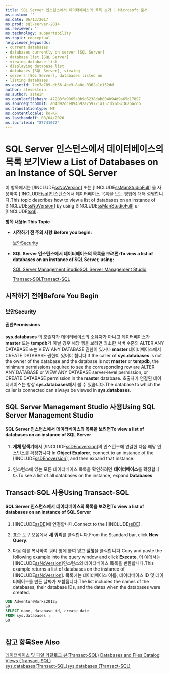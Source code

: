 ```yaml
---
title: SQL Server 인스턴스에서 데이터베이스의 목록 보기 | Microsoft 문서
ms.custom: ''
ms.date: 06/13/2017
ms.prod: sql-server-2014
ms.reviewer: ''
ms.technology: supportability
ms.topic: conceptual
helpviewer_keywords:
- current databases
- databases currently on server [SQL Server]
- database list [SQL Server]
- viewing database list
- displaying database list
- databases [SQL Server], viewing
- servers [SQL Server], databases listed on
- listing databases
ms.assetid: 7ee7a789-db36-4be9-8a0e-0362a1e152dd
author: stevestein
ms.author: sstein
ms.openlocfilehash: 47283fa9065a0b9d6238dab804094d9a65d17897
ms.sourcegitcommit: ad4d92dce894592a259721a1571b1d8736abacdb
ms.translationtype: MT
ms.contentlocale: ko-KR
ms.lasthandoff: 08/04/2020
ms.locfileid: "87741072"
---
```

# <a name="view-a-list-of-databases-on-an-instance-of-sql-server"></a><span data-ttu-id="0971c-102">SQL Server 인스턴스에서 데이터베이스의 목록 보기</span><span class="sxs-lookup"><span data-stu-id="0971c-102">View a List of Databases on an Instance of SQL Server</span></span>
  <span data-ttu-id="0971c-103">이 항목에서는 [!INCLUDE[ssNoVersion](../../includes/ssnoversion-md.md)] 또는 [!INCLUDE[ssManStudioFull](../../includes/ssmanstudiofull-md.md)] 을 사용하여 [!INCLUDE[tsql](../../includes/tsql-md.md)]인스턴스에서 데이터베이스 목록을 보는 방법에 대해 설명합니다.</span><span class="sxs-lookup"><span data-stu-id="0971c-103">This topic describes how to view a list of databases on an instance of [!INCLUDE[ssNoVersion](../../includes/ssnoversion-md.md)] by using [!INCLUDE[ssManStudioFull](../../includes/ssmanstudiofull-md.md)] or [!INCLUDE[tsql](../../includes/tsql-md.md)].</span></span>  
  
 <span data-ttu-id="0971c-104">**항목 내용**</span><span class="sxs-lookup"><span data-stu-id="0971c-104">**In This Topic**</span></span>  
  
-   <span data-ttu-id="0971c-105">**시작하기 전 주의 사항:**</span><span class="sxs-lookup"><span data-stu-id="0971c-105">**Before you begin:**</span></span>  
  
     [<span data-ttu-id="0971c-106">보안</span><span class="sxs-lookup"><span data-stu-id="0971c-106">Security</span></span>](#Security)  
  
-   <span data-ttu-id="0971c-107">**SQL Server 인스턴스에서 데이터베이스의 목록을 보려면:**</span><span class="sxs-lookup"><span data-stu-id="0971c-107">**To view a list of databases on an instance of SQL Server, using:**</span></span>  
  
     [<span data-ttu-id="0971c-108">SQL Server Management Studio</span><span class="sxs-lookup"><span data-stu-id="0971c-108">SQL Server Management Studio</span></span>](#SSMSProcedure)  
  
     [<span data-ttu-id="0971c-109">Transact-SQL</span><span class="sxs-lookup"><span data-stu-id="0971c-109">Transact-SQL</span></span>](#TsqlProcedure)  
  
##  <a name="before-you-begin"></a><a name="BeforeYouBegin"></a> <span data-ttu-id="0971c-110">시작하기 전에</span><span class="sxs-lookup"><span data-stu-id="0971c-110">Before You Begin</span></span>  
  
###  <a name="security"></a><a name="Security"></a> <span data-ttu-id="0971c-111">보안</span><span class="sxs-lookup"><span data-stu-id="0971c-111">Security</span></span>  
  
####  <a name="permissions"></a><a name="Permissions"></a> <span data-ttu-id="0971c-112">권한</span><span class="sxs-lookup"><span data-stu-id="0971c-112">Permissions</span></span>  
 <span data-ttu-id="0971c-113">**sys.databases** 의 호출자가 데이터베이스의 소유자가 아니고 데이터베이스가 **master** 또는 **tempdb**가 아닐 경우 해당 행을 보려면 최소한 서버 수준의 ALTER ANY DATABASE 또는 VIEW ANY DATABASE 권한이 있거나 **master** 데이터베이스에서 CREATE DATABASE 권한이 있어야 합니다.</span><span class="sxs-lookup"><span data-stu-id="0971c-113">If the caller of **sys.databases** is not the owner of the database and the database is not **master** or **tempdb**, the minimum permissions required to see the corresponding row are ALTER ANY DATABASE or VIEW ANY DATABASE server-level permission, or CREATE DATABASE permission in the **master** database.</span></span> <span data-ttu-id="0971c-114">호출자가 연결된 데이터베이스는 항상 **sys.databases**에서 볼 수 있습니다.</span><span class="sxs-lookup"><span data-stu-id="0971c-114">The database to which the caller is connected can always be viewed in **sys.databases**.</span></span>  
  
##  <a name="using-sql-server-management-studio"></a><a name="SSMSProcedure"></a> <span data-ttu-id="0971c-115">SQL Server Management Studio 사용</span><span class="sxs-lookup"><span data-stu-id="0971c-115">Using SQL Server Management Studio</span></span>  
  
#### <a name="to-view-a-list-of-databases-on-an-instance-of-sql-server"></a><span data-ttu-id="0971c-116">SQL Server 인스턴스에서 데이터베이스의 목록을 보려면</span><span class="sxs-lookup"><span data-stu-id="0971c-116">To view a list of databases on an instance of SQL Server</span></span>  
  
1.  <span data-ttu-id="0971c-117">**개체 탐색기**에서 [!INCLUDE[ssDEnoversion](../../includes/ssdenoversion-md.md)]의 인스턴스에 연결한 다음 해당 인스턴스를 확장합니다.</span><span class="sxs-lookup"><span data-stu-id="0971c-117">In **Object Explorer**, connect to an instance of the [!INCLUDE[ssDEnoversion](../../includes/ssdenoversion-md.md)], and then expand that instance.</span></span>  
  
2.  <span data-ttu-id="0971c-118">인스턴스에 있는 모든 데이터베이스 목록을 확인하려면 **데이터베이스**를 확장합니다.</span><span class="sxs-lookup"><span data-stu-id="0971c-118">To see a list of all databases on the instance, expand **Databases**.</span></span>  
  
##  <a name="using-transact-sql"></a><a name="TsqlProcedure"></a> <span data-ttu-id="0971c-119">Transact-SQL 사용</span><span class="sxs-lookup"><span data-stu-id="0971c-119">Using Transact-SQL</span></span>  
  
#### <a name="to-view-a-list-of-databases-on-an-instance-of-sql-server"></a><span data-ttu-id="0971c-120">SQL Server 인스턴스에서 데이터베이스의 목록을 보려면</span><span class="sxs-lookup"><span data-stu-id="0971c-120">To view a list of databases on an instance of SQL Server</span></span>  
  
1.  <span data-ttu-id="0971c-121">[!INCLUDE[ssDE](../../includes/ssde-md.md)]에 연결합니다.</span><span class="sxs-lookup"><span data-stu-id="0971c-121">Connect to the [!INCLUDE[ssDE](../../includes/ssde-md.md)].</span></span>  
  
2.  <span data-ttu-id="0971c-122">표준 도구 모음에서 **새 쿼리**를 클릭합니다.</span><span class="sxs-lookup"><span data-stu-id="0971c-122">From the Standard bar, click **New Query**.</span></span>  
  
3.  <span data-ttu-id="0971c-123">다음 예를 복사하여 쿼리 창에 붙여 넣고 **실행**을 클릭합니다.</span><span class="sxs-lookup"><span data-stu-id="0971c-123">Copy and paste the following example into the query window and click **Execute**.</span></span> <span data-ttu-id="0971c-124">이 예에서는 [!INCLUDE[ssNoVersion](../../includes/ssnoversion-md.md)]인스턴스의 데이터베이스 목록을 반환합니다.</span><span class="sxs-lookup"><span data-stu-id="0971c-124">This example returns a list of databases on the instance of [!INCLUDE[ssNoVersion](../../includes/ssnoversion-md.md)].</span></span> <span data-ttu-id="0971c-125">목록에는 데이터베이스 이름, 데이터베이스 ID 및 데이터베이스를 만든 날짜가 포함됩니다.</span><span class="sxs-lookup"><span data-stu-id="0971c-125">The list includes the names of the databases, their database IDs, and the dates when the databases were created.</span></span>  
  
```sql  
USE AdventureWorks2012;  
GO  
SELECT name, database_id, create_date  
FROM sys.databases ;  
GO  
  
```  
  
## <a name="see-also"></a><span data-ttu-id="0971c-126">참고 항목</span><span class="sxs-lookup"><span data-stu-id="0971c-126">See Also</span></span>  
 <span data-ttu-id="0971c-127">[데이터베이스 및 파일 카탈로그 뷰&#40;Transact-SQL&#41;](/sql/relational-databases/system-catalog-views/databases-and-files-catalog-views-transact-sql) </span><span class="sxs-lookup"><span data-stu-id="0971c-127">[Databases and Files Catalog Views &#40;Transact-SQL&#41;](/sql/relational-databases/system-catalog-views/databases-and-files-catalog-views-transact-sql) </span></span>  
 [<span data-ttu-id="0971c-128">sys.databases&#40;Transact-SQL&#41;</span><span class="sxs-lookup"><span data-stu-id="0971c-128">sys.databases &#40;Transact-SQL&#41;</span></span>](/sql/relational-databases/system-catalog-views/sys-databases-transact-sql)  
  
  
